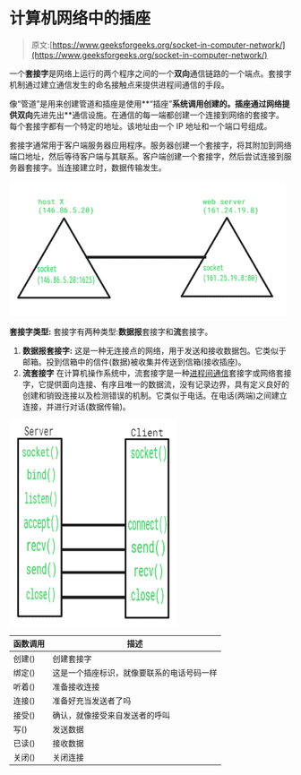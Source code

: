 # 计算机网络中的插座

> 原文:[https://www.geeksforgeeks.org/socket-in-computer-network/](https://www.geeksforgeeks.org/socket-in-computer-network/)

一个**套接字**是网络上运行的两个程序之间的一个**双向**通信链路的一个端点。套接字机制通过建立通信发生的命名接触点来提供进程间通信的手段。

像“管道”是用来创建管道和插座是使用**“插座”**系统调用创建的。插座通过网络提供双向**先进先出**通信设施。在通信的每一端都创建一个连接到网络的套接字。每个套接字都有一个特定的地址。该地址由一个 IP 地址和一个端口号组成。

套接字通常用于客户端服务器应用程序。服务器创建一个套接字，将其附加到网络端口地址，然后等待客户端与其联系。客户端创建一个套接字，然后尝试连接到服务器套接字。当连接建立时，数据传输发生。

![](img/5e8fa08bb6f3b740e016a020f6c43609.png)

**套接字类型:**
套接字有两种类型:**数据报**套接字和**流**套接字。

1.  **数据报套接字:**
    这是一种无连接点的网络，用于发送和接收数据包。它类似于邮箱。投到信箱中的信件(数据)被收集并传送到信箱(接收插座)。
2.  **流套接字**
    在计算机操作系统中，流套接字是一种[进程间通信](https://www.geeksforgeeks.org/inter-process-communication-ipc/)套接字或网络套接字，它提供面向连接、有序且唯一的数据流，没有记录边界，具有定义良好的创建和销毁连接以及检测错误的机制。它类似于电话。在电话(两端)之间建立连接，并进行对话(数据传输)。

![](img/6f7e2a96b22bee9a55b8b1876876fe33.png)

<center>

| 函数调用 | 描述 |
| --- | --- |
| 创建() | 创建套接字 |
| 绑定() | 这是一个插座标识，就像要联系的电话号码一样 |
| 听着() | 准备接收连接 |
| 连接() | 准备好充当发送者了吗 |
| 接受() | 确认，就像接受来自发送者的呼叫 |
| 写() | 发送数据 |
| 已读() | 接收数据 |
| 关闭() | 关闭连接 |

</center>